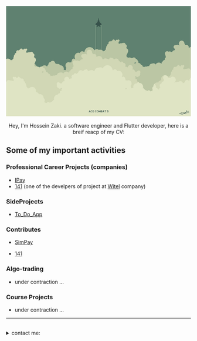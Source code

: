 <img width="2700" height="300" src="./images/90066.jpg">
<p align="center">
Hey, I'm Hossein Zaki. a software engineer and Flutter developer, here is a breif reacp of my CV:
</p>



## Some of my important activities

### Professional Career Projects (companies)
- [IPay](https://github.com/Hasanzakii/Ipay.git)
- [141](https://141.ir/) (one of the develpers of project at [Witel](https://witel.ir/) company)


### SideProjects
- [To_Do_App](https://github.com/spidercod/To_Do_app.git)


### Contributes
- [SimPay](https://github.com/spidercod/SimPay.git)

- [141](https://play.google.com/store/apps/details?id=ir.iran141.samix.android&pcampaignid=web_share)
  
### Algo-trading
- under contraction ...


### Course Projects
- under contraction ...
---
<br>
<details>
<summary>
   contact me:
</summary>
   
   - h.zaki1020@gmail.com
   - [LinkedIn](https://www.linkedin.com/in/hossein-z-3a0552234?utm_source=share&utm_campaign=share_via&utm_content=profile&utm_medium=android_app)

</details>
<br>
